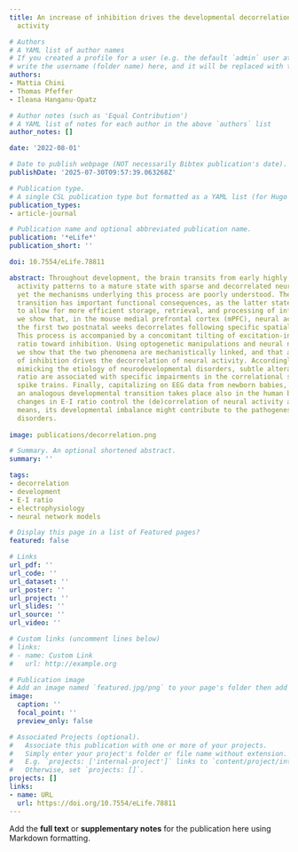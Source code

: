 ```yaml
---
title: An increase of inhibition drives the developmental decorrelation of neural
  activity

# Authors
# A YAML list of author names
# If you created a profile for a user (e.g. the default `admin` user at `content/authors/admin/`), 
# write the username (folder name) here, and it will be replaced with their full name and linked to their profile.
authors:
- Mattia Chini
- Thomas Pfeffer
- Ileana Hanganu-Opatz

# Author notes (such as 'Equal Contribution')
# A YAML list of notes for each author in the above `authors` list
author_notes: []

date: '2022-08-01'

# Date to publish webpage (NOT necessarily Bibtex publication's date).
publishDate: '2025-07-30T09:57:39.063268Z'

# Publication type.
# A single CSL publication type but formatted as a YAML list (for Hugo requirements).
publication_types:
- article-journal

# Publication name and optional abbreviated publication name.
publication: '*eLife*'
publication_short: ''

doi: 10.7554/eLife.78811

abstract: Throughout development, the brain transits from early highly synchronous
  activity patterns to a mature state with sparse and decorrelated neural activity,
  yet the mechanisms underlying this process are poorly understood. The developmental
  transition has important functional consequences, as the latter state is thought
  to allow for more efficient storage, retrieval, and processing of information. Here,
  we show that, in the mouse medial prefrontal cortex (mPFC), neural activity during
  the first two postnatal weeks decorrelates following specific spatial patterns.
  This process is accompanied by a concomitant tilting of excitation-inhibition (E-I)
  ratio toward inhibition. Using optogenetic manipulations and neural network modeling,
  we show that the two phenomena are mechanistically linked, and that a relative increase
  of inhibition drives the decorrelation of neural activity. Accordingly, in mice
  mimicking the etiology of neurodevelopmental disorders, subtle alterations in E-I
  ratio are associated with specific impairments in the correlational structure of
  spike trains. Finally, capitalizing on EEG data from newborn babies, we show that
  an analogous developmental transition takes place also in the human brain. Thus,
  changes in E-I ratio control the (de)correlation of neural activity and, by these
  means, its developmental imbalance might contribute to the pathogenesis of neurodevelopmental
  disorders.
  
image: publications/decorrelation.png

# Summary. An optional shortened abstract.
summary: ''

tags:
- decorrelation
- development
- E-I ratio
- electrophysiology
- neural network models

# Display this page in a list of Featured pages?
featured: false

# Links
url_pdf: ''
url_code: ''
url_dataset: ''
url_poster: ''
url_project: ''
url_slides: ''
url_source: ''
url_video: ''

# Custom links (uncomment lines below)
# links:
# - name: Custom Link
#   url: http://example.org

# Publication image
# Add an image named `featured.jpg/png` to your page's folder then add a caption below.
image:
  caption: ''
  focal_point: ''
  preview_only: false

# Associated Projects (optional).
#   Associate this publication with one or more of your projects.
#   Simply enter your project's folder or file name without extension.
#   E.g. `projects: ['internal-project']` links to `content/project/internal-project/index.md`.
#   Otherwise, set `projects: []`.
projects: []
links:
- name: URL
  url: https://doi.org/10.7554/eLife.78811
---
```


Add the **full text** or **supplementary notes** for the publication here using Markdown formatting.
